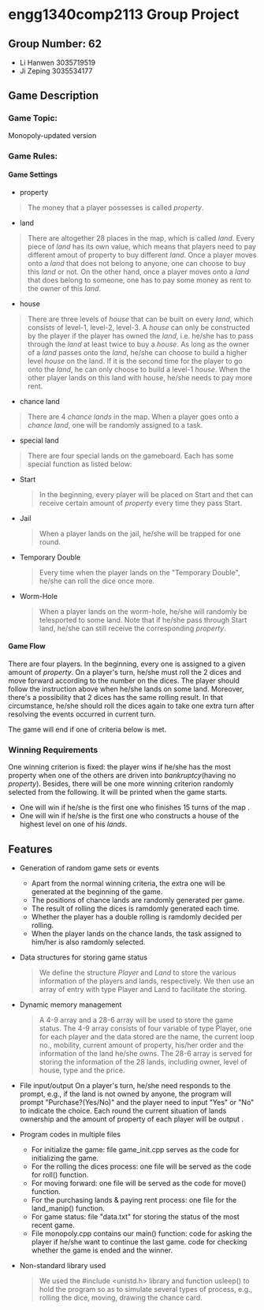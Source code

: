 # engg1340comp2113 Group Project #
## Group Number: 62
* Li Hanwen 3035719519
* Ji Zeping 3035534177
## Game Description
### Game Topic:
Monopoly-updated version
### Game Rules:
#### Game Settings
* property
> The money that a player possesses is called *property*.
* land
> There are altogether 28 places in the map, which is called *land*. Every piece of *land* has its own value, which means that players need to pay different amout of property to buy different *land*.
> Once a player moves onto a *land* that does not belong to anyone, one can choose to buy this *land* or not. On the other hand, once a player moves onto a *land* that does belong to someone, one has to pay some money as rent to the owner of this *land*.
* house
> There are three levels of *house* that can be built on every *land*, which consists of level-1, level-2, level-3.
> A *house* can only be constructed by the player if the player has owned the *land*, i.e. he/she has to pass through the *land* at least twice to buy a *house*. As long as the owner of a *land* passes onto the *land*, he/she can choose to build a higher level *house* on the land. If it is the second time for the player to go onto the *land*, he can only choose to build a level-1 *house*. When the other player lands on this land with house, he/she needs to pay more rent. 
* chance land
> There are 4 *chance lands* in the map. When a player goes onto a *chance land*, one will be randomly assigned to a task.
* special land
> There are four special lands on the gameboard. Each has some special function as listed below:
   - Start
     > In the beginning, every player will be placed on Start and thet can receive certain amount of *property* every time they pass Start.
   - Jail
     > When a player lands on the jail, he/she will be trapped for one round. 
   - Temporary Double
     > Every time when the player lands on the "Temporary Double", he/she can roll the dice once more.
   - Worm-Hole
     > When a player lands on the worm-hole, he/she will randomly be telesported to some land. Note that if he/she pass through Start land, he/she can still receive the corresponding *property*.

#### Game Flow
There are four players. In the beginning, every one is assigned to a given amount of *property*. On a player's turn, he/she must roll the 2 dices and move forward according to the number on the dices. The player should follow the instruction above when he/she lands on some land. Moreover, there's a possibility that 2 dices has the same rolling result. In that circumstance, he/she should roll the dices again to take one extra turn after resolving the events occurred in current turn.

The game will end if one of criteria below is met.    

### Winning Requirements
One winning criterion is fixed: the player wins if he/she has the most property when one of the others are driven into *bankruptcy*(having no *property*). Besides, there will be one more winning criterion randomly selected from the following. It will be printed when the game starts. 
* One will win if he/she is the first one who finishes 15 turns of the map .
* One will win if he/she is the first one who constructs a house of the highest level on one of his *lands*.

## Features
* Generation of random game sets or events
  - Apart from the normal winning criteria, the extra one will be generated at the beginning of the game.
  - The positions of chance lands are randomly generated per game. 
  - The result of rolling the dices is ramdomly generated each time.
  - Whether the player has a double rolling is ramdomly decided per rolling. 
  - When the player lands on the chance lands, the task assigned to him/her is also ramdomly selected.
* Data structures for storing game status
  >We define the structure *Player* and *Land* to store the various information of the players and lands, respectively. We then use an array of entry with type Player and Land to facilitate the storing.
* Dynamic memory management
  >A 4-9 array and a 28-6 array will be used to store the game status. The 4-9 array consists of four variable of type Player, one for each player and the data stored are the name, the current loop no., mobility, current amount of property, his/her order and the information of the land he/she owns. The 28-6 array is served for storing the information of the 28 lands, including owner, level of house, type and the price. 
* File input/output
    On a player's turn, he/she need responds to the prompt, e.g., if the land is not owned by anyone, the program will prompt "Purchase?(Yes/No)" and the player need to input "Yes" or "No" to indicate the choice.
   Each round the current situation of lands ownership and the amount of property of each player will be output .
* Program codes in multiple files
   
  - For initialize the game: file game_init.cpp serves as the code for initializing the game.
  - For the rolling the dices process: one file will be served as the code for roll() function.
  - For moving forward: one file will be served as the code for move() function.
  - For the purchasing lands & paying rent process: one file for the land_manip() function.
  - For game status: file "data.txt" for storing the status of the most recent game.
  - File monopoly.cpp contains our main() function: code for asking the player if he/she want to continue the last game. code for checking whether the game is ended and the         winner.
 * Non-standard library used
    >We used the #include <unistd.h> library and function usleep() to hold the program so as to simulate several types of process, e.g., rolling the dice, moving, drawing the chance card.
